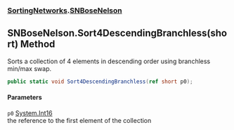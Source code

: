### [SortingNetworks](./SortingNetworks.md 'SortingNetworks').[SNBoseNelson](./SortingNetworks-SNBoseNelson.md 'SortingNetworks.SNBoseNelson')
## SNBoseNelson.Sort4DescendingBranchless(short) Method
Sorts a collection of 4 elements in descending order using branchless min/max swap.  
```csharp
public static void Sort4DescendingBranchless(ref short p0);
```
#### Parameters
<a name='SortingNetworks-SNBoseNelson-Sort4DescendingBranchless(short)-p0'></a>
`p0` [System.Int16](https://docs.microsoft.com/en-us/dotnet/api/System.Int16 'System.Int16')  
the reference to the first element of the collection  
  

